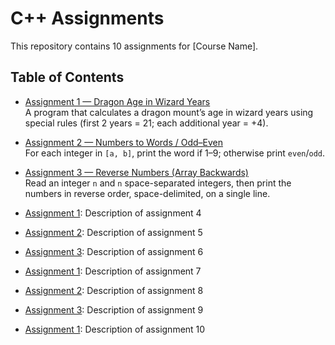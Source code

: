 # C++ Assignments

This repository contains 10 assignments for [Course Name].

## Table of Contents

- [Assignment 1 — Dragon Age in Wizard Years](./Ass1/README.md)  
  A program that calculates a dragon mount’s age in wizard years using special rules (first 2 years = 21; each additional year = +4).

- [Assignment 2 — Numbers to Words / Odd–Even](./Ass2/README.md)  
  For each integer in `[a, b]`, print the word if 1–9; otherwise print `even`/`odd`.

- [Assignment 3 — Reverse Numbers (Array Backwards)](./Ass3/README.md)  
  Read an integer `n` and `n` space-separated integers, then print the numbers in reverse order, space-delimited, on a single line.
  
- [Assignment 1](./Ass1/README.md): Description of assignment 4
- [Assignment 2](./Ass2/README.md): Description of assignment 5
- [Assignment 3](./Ass3/README.md): Description of assignment 6
- [Assignment 1](./Ass1/README.md): Description of assignment 7
- [Assignment 2](./Ass2/README.md): Description of assignment 8
- [Assignment 3](./Ass3/README.md): Description of assignment 9
- [Assignment 1](./Ass1/README.md): Description of assignment 10


